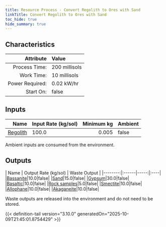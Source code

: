 ```yaml
---
title: Resource Process - Convert Regolith to Ores with Sand
linkTitle: Convert Regolith to Ores with Sand
toc_hide: true
hide_summary: true
---
```

<!-- This is generated by the MarsSim HelpGenertor, do not edit. -->

## Characteristics

| Attribute      | Value |
|--------:|:------|
|Process Time:|200 millisols|
|Work Time:|10 millisols|
|Power Required:|0.02 kW/hr|
|Start On:|false|

## Inputs
| Name      | Input Rate (kg/sol) | Minimum kg | Ambient |
|--------:|:------|-----:|:----|
|[Regolith](/docs/definitions/resource/regolith)|100.0|0.005|false|

Ambient inputs are consumed from the environment.

## Outputs
| Name      | Output Rate (kg/sol) | Waste Output |
|--------:|:------|-----:|:----|
|[Bassanite](/docs/definitions/resource/bassanite)|10.0|false|
|[Sand](/docs/definitions/resource/sand)|15.0|false|
|[Gypsum](/docs/definitions/resource/gypsum)|30.0|false|
|[Basaltic](/docs/definitions/resource/basaltic)|10.0|false|
|[Rock samples](/docs/definitions/resource/rock-samples)|5.0|false|
|[Smectite](/docs/definitions/resource/smectite)|10.0|false|
|[Allophane](/docs/definitions/resource/allophane)|10.0|false|
|[Akaganeite](/docs/definitions/resource/akaganeite)|10.0|false|

Waste outputs are released into the environment and do not need to be stored.


{{< definition-tail version="3.10.0" generatedOn="2025-10-09T21:45:01.8754429" >}}



